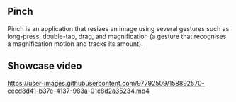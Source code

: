 ## Pinch

Pinch is an application that resizes an image using several gestures such as long-press, double-tap, drag, and magnification (a gesture that recognises a magnification motion and tracks its amount).


## Showcase video

https://user-images.githubusercontent.com/97792509/158892570-cecd8d41-b37e-4137-983a-01c8d2a35234.mp4

